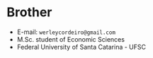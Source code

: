 # Brother

* E-mail: `werleycordeiro@gmail.com`
* M.Sc. student of Economic Sciences
* Federal University of Santa Catarina - UFSC

